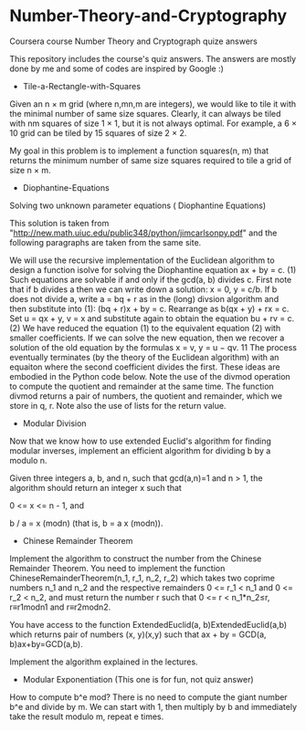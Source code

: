 # Number-Theory-and-Cryptography
Coursera course Number Theory and Cryptograph quize answers

This repository includes the course's quiz answers. The answers are mostly done by me and some of codes are inspired by Google :)

- Tile-a-Rectangle-with-Squares 

Given an n × m grid (where n,mn,m are integers), we would like to tile it with the minimal number of same size squares. Clearly, it can always be tiled with nm squares of size 1 × 1, but it is not always optimal. For example, a 6 × 10 grid can be tiled by 15 squares of size 2 × 2.

My goal in this problem is to implement a function squares(n, m) that returns the minimum number of same size squares required to tile a grid of size n × m.

- Diophantine-Equations 

Solving two unknown parameter equations ( Diophantine Equations)

This solution is taken from "http://new.math.uiuc.edu/public348/python/jimcarlsonpy.pdf" and the following paragraphs are taken from the same site.

We will use the recursive implementation of the Euclidean algorithm to design a function isolve for solving the Diophantine equation ax + by = c. (1) Such equations are solvable if and only if the gcd(a, b) divides c. First note that if b divides a then we can write down a solution: x = 0, y = c/b. If b does not divide a, write a = bq + r as in the (long) divsion algorithm and then substitute into (1): (bq + r)x + by = c. Rearrange as b(qx + y) + rx = c. Set u = qx + y, v = x and substitute again to obtain the equation bu + rv = c. (2) We have reduced the equation (1) to the equivalent equation (2) with smaller coefficients. If we can solve the new equation, then we recover a solution of the old equation by the formulas x = v, y = u − qv. 11 The process eventually terminates (by the theory of the Euclidean algorithm) with an equaiton where the second coefficient divides the first. These ideas are embodied in the Python code below. Note the use of the divmod operation to compute the quotient and remainder at the same time. The function divmod returns a pair of numbers, the quotient and remainder, which we store in q, r. Note also the use of lists for the return value.

- Modular Division 

Now that we know how to use extended Euclid's algorithm for finding modular inverses, implement an efficient algorithm for dividing b by a modulo n.

Given three integers a, b, and n, such that gcd(a,n)=1 and n > 1, the algorithm should return an integer x such that

0 <= x <=  n - 1, and

b / a = x (modn) (that is, b = a x (modn)).

- Chinese Remainder Theorem 

Implement the algorithm to construct the number from the Chinese Remainder Theorem.
You need to implement the function ChineseRemainderTheorem(n_1, r_1, n_2, r_2) which takes two coprime numbers n_1  and n_2 
and the respective remainders 0 <= r_1 < n_1 and 0 <= r_2 < n_2, and must return the number r such that 0 <= r < n_1*n_2≤r, r≡r1modn1 and r≡r2modn2.

You have access to the function ExtendedEuclid(a, b)ExtendedEuclid(a,b) which returns pair of numbers (x, y)(x,y) such that ax + by = GCD(a, b)ax+by=GCD(a,b).

Implement the algorithm explained in the lectures.

- Modular Exponentiation (This one is for fun, not quiz answer)

How to compute b^e mod? There is no need to compute the giant number b^e and divide by m. We can start with 1, then multiply by b and immediately take the result modulo m, repeat e times. 

